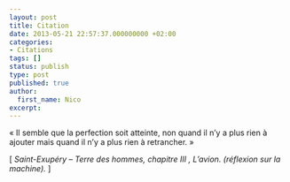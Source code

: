 ```yaml
---
layout: post
title: Citation
date: 2013-05-21 22:57:37.000000000 +02:00
categories:
- Citations
tags: []
status: publish
type: post
published: true
author:
  first_name: Nico
excerpt:
---
```


« Il semble que la perfection soit atteinte, non quand il n’y a plus rien à ajouter mais quand il n’y a plus rien à retrancher. »

[ *Saint-Exupéry – Terre des hommes, chapitre III , L’avion. (réflexion sur la machine).* ]
